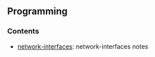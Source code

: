 ## Programming 

### Contents
* [network-interfaces](network-interfaces.md): network-interfaces notes


